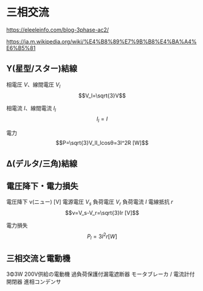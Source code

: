 # 三相交流

https://eleeleinfo.com/blog-3phase-ac2/

https://ja.m.wikipedia.org/wiki/%E4%B8%89%E7%9B%B8%E4%BA%A4%E6%B5%81

## Y(星型/スター)結線
相電圧 $V$、線間電圧 $V_l$
$$V_l=\sqrt{3}V$$

相電流 $I$、線間電流 $I_l$
$$I_l=I$$

電力
$$P=\sqrt{3}V_lI_lcosθ=3I^2R [W]$$


## Δ(デルタ/三角)結線


## 電圧降下・電力損失
電圧降下 ν(ニュー) [V]
電源電圧 $V_s$ 負荷電圧 $V_r$ 負荷電流 $I$ 電線抵抗 $r$ 
$$ν=V_s-V_r=\sqrt{3}Ir [V]$$

電力損失
$$P_l=3I^2r [W]$$


## 三相交流と電動機
3Φ3W 200V供給の電動機
過負荷保護付漏電遮断器
モータブレーカ / 電流計付開閉器
進相コンデンサ



